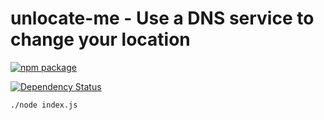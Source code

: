 # unlocate-me - Use a DNS service to change your location

[![npm package](https://nodei.co/npm/unlocate-me.png?downloads=true&downloadRank=true&stars=true)](https://nodei.co/npm/unlocate-me/)

[![Dependency Status](https://img.shields.io/david/foliveira/unlocate-me.svg?style=flat-square)](https://david-dm.org/foliveira/unlocate-me)


```sh
./node index.js
```
